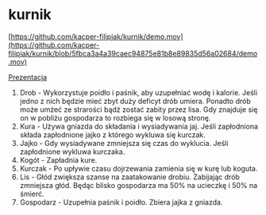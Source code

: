 # kurnik
[https://github.com/kacper-filipiak/kurnik/demo.mov](https://github.com/kacper-filipiak/kurnik/blob/5fbca3a4a39caec94875e81b8e89835d56a02684/demo.mov)


[Prezentacja](https://docs.google.com/presentation/d/1b0SLi5va-X2dcePTUBTf-ByN1WsNuE8u/edit?usp=drivesdk&ouid=105620903563646506244&rtpof=true&sd=true)

1. Drob - Wykorzystuje poidło i paśnik, aby uzupełniać wodę i kalorie. Jeśli jedno z nich będzie mieć zbyt duży deficyt drób umiera. Ponadto drób może umżeć ze strarości bądź zostać zabity przez lisa. Gdy znajduje się on w pobliżu gospodarza to rozbiega się w losową stronę. 
2. Kura - Używa gniazda do składania i wysiadywania jaj. Jeśli zapłodniona składa zapłodnione jajko z którego wykluwa się kurczak.
3. Jajko - Gdy wysiadywane zmniejsza się czas do wyklucia. Jeśli zapłodnione wykluwa kurczaka.
4. Kogót - Zapładnia kure.
5. Kurczak - Po upływie czasu dojrzewania zamienia się w kurę lub koguta.
6. Lis - Głód zwiększa szanse na zaatakowanie drobiu. Zabijając drób zmniejsza głód. Będąc blisko gospodarza ma 50% na ucieczkę i 50% na śmierć.
7. Gospodarz - Uzupełnia paśnik i poidło. Zbiera jajka z gniazda.
